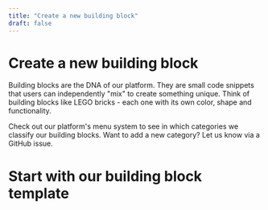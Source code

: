 ```yaml
---
title: "Create a new building block"
draft: false
---
```


# Create a new building block

Building blocks are the DNA of our platform. They are small code snippets that users can independently "mix" to create something unique. Think of building blocks like LEGO bricks - each one with its own color, shape and functionality.

Check out our platform's menu system to see in which categories we classify our building blocks. Want to add a new category? Let us know via a GitHub issue.

# Start with our building block template
